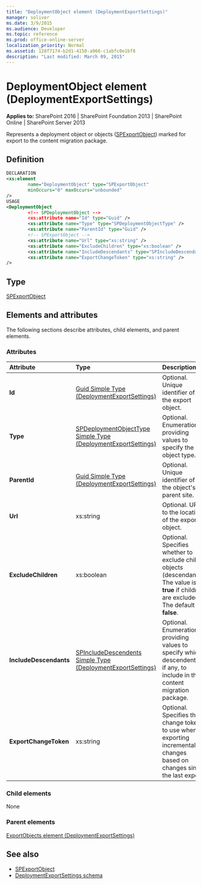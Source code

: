 ```yaml
---
title: "DeploymentObject element (DeploymentExportSettings)"
manager: soliver
ms.date: 3/9/2015
ms.audience: Developer
ms.topic: reference
ms.prod: office-online-server
localization_priority: Normal
ms.assetid: 128f7174-b2d1-4150-a966-c1abfc0e1bf8
description: "Last modified: March 09, 2015"
---
```


# DeploymentObject element (DeploymentExportSettings)

**Applies to:** SharePoint 2016 | SharePoint Foundation 2013 | SharePoint Online | SharePoint Server 2013
  
Represents a deployment object or objects ([SPExportObject](https://msdn.microsoft.com/library/Microsoft.SharePoint.Deployment.SPExportObject.aspx)) marked for export to the content migration package. 

## Definition

```XML
DECLARATION
<xs:element
        name="DeploymentObject" type="SPExportObject"
        minOccurs="0" maxOccurs="unbounded" 
/>
USAGE
<DeploymentObject
        <!-- SPDeploymentObject -->
        <xs:attribute name="Id" type="Guid" />
        <xs:attribute name="Type" type="SPDeploymentObjectType" />
        <xs:attribute name="ParentId" type="Guid" />
        <!-- SPExportObject -->
        <xs:attribute name="Url" type="xs:string" />
        <xs:attribute name="ExcludeChildren" type="xs:boolean" />
        <xs:attribute name="IncludeDescendants" type="SPIncludeDescendants" />
        <xs:attribute name="ExportChangeToken" type="xs:string" />
/>

```

## Type

[SPExportObject](https://msdn.microsoft.com/library/Microsoft.SharePoint.Deployment.SPExportObject.aspx)
  
## Elements and attributes

The following sections describe attributes, child elements, and parent elements.

### Attributes

|**Attribute**|**Type**|**Description**|
|:-----|:-----|:-----|
|**Id** <br/> |[Guid Simple Type (DeploymentExportSettings)](guid-simple-type-deploymentexportsettings.md) <br/> |Optional. Unique identifier of the export object.  <br/> |
|**Type** <br/> |[SPDeploymentObjectType Simple Type (DeploymentExportSettings)](spdeploymentobjecttype-simple-type-deploymentexportsettings.md) <br/> |Optional. Enumeration providing values to specify the object type.  <br/> |
|**ParentId** <br/> |[Guid Simple Type (DeploymentExportSettings)](guid-simple-type-deploymentexportsettings.md) <br/> |Optional. Unique identifier of the object's parent site.  <br/> |
|**Url** <br/> |xs:string  <br/> |Optional. URL to the location of the export object.  <br/> |
|**ExcludeChildren** <br/> |xs:boolean  <br/> |Optional. Specifies whether to exclude child objects (descendants). The value is **true** if children are excluded. The default is **false**.  <br/> |
|**IncludeDescendants** <br/> |[SPIncludeDescendents Simple Type (DeploymentExportSettings)](spincludedescendents-simple-type-deploymentexportsettings.md) <br/> |Optional. Enumeration providing values to specify which descendents, if any, to include in the content migration package.  <br/> |
|**ExportChangeToken** <br/> |xs:string  <br/> |Optional. Specifies the change token to use when exporting incremental changes based on changes since the last export.  <br/> |
   
### Child elements

None
   
### Parent elements

[ExportObjects element (DeploymentExportSettings)](exportobjects-element-deploymentexportsettings.md)
   
## See also

- [SPExportObject](https://msdn.microsoft.com/library/Microsoft.SharePoint.Deployment.SPExportObject.aspx)
- [DeploymentExportSettings schema](deploymentexportsettings-schema.md)


